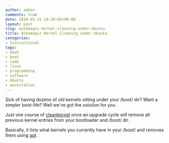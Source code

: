 ```yaml
---
author: admin
comments: true
date: 2010-05-31 14:29:03+00:00
layout: post
slug: automagic-kernel-cleaning-under-ubuntu
title: Automagic Kernel Cleaning under Ubuntu
categories:
- Instructional
tags:
- bash
- boot
- code
- linux
- programming
- software
- Ubuntu
- workstation
---
```


Sick of having dozens of old kernels sitting under your /boot/ dir? Want a simpler boot-life? Well we've got the solution for you. 

Just one course of [cleankernel](http://andrewbolster.info/scraps/cleankernel) once an upgrade cycle will remove all previous kernel entries from your bootloader and /boot/ dir.

Basically, it lists what kernels you currently have in your /boot/ and removes them using [apt](http://en.wikipedia.org/wiki/Advanced%20Packaging%20Tool) .
